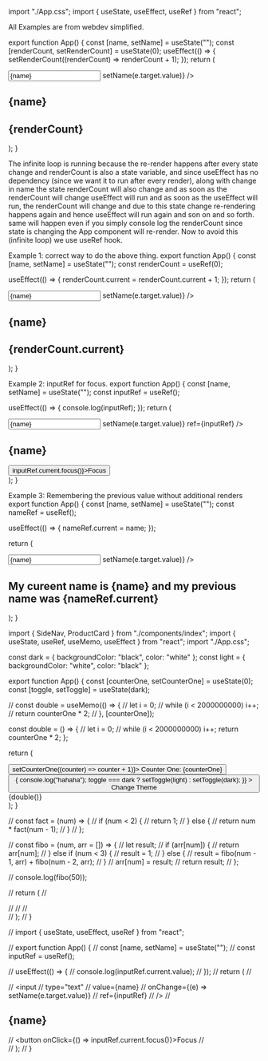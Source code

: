 import "./App.css";
import { useState, useEffect, useRef } from "react";

All Examples are from webdev simplified.

export function App() {
const [name, setName] = useState("");
const [renderCount, setRenderCount] = useState(0);
useEffect(() => {
setRenderCount((renderCount) => renderCount + 1);
});
return (

<div className="App">
<input
type="text"
value={name}
onChange={(e) => setName(e.target.value)}
/>
<h2>{name}</h2>
<h2>{renderCount}</h2>
</div>
);
}

The infinite loop is running because the re-render happens after every state change and renderCount is also a state variable, and since useEffect has no dependency (since we want it to run after every render), along with change in name the state renderCount will also change and as soon as the renderCount will change useEffect will run and as soon as the useEffect will run, the renderCount will change and due to this state change re-rendering happens again and hence useEffect will run again and son on and so forth. same will happen even if you simply console log the renderCount since state is changing the App component will re-render.
Now to avoid this (infinite loop) we use useRef hook.

Example 1: correct way to do the above thing.
export function App() {
const [name, setName] = useState("");
const renderCount = useRef(0);

useEffect(() => {
renderCount.current = renderCount.current + 1;
});
return (

<div className="App">
<input
type="text"
value={name}
onChange={(e) => setName(e.target.value)}
/>
<h2>{name}</h2>
<h2>{renderCount.current}</h2>
</div>
);
}

Example 2: inputRef for focus.
export function App() {
const [name, setName] = useState("");
const inputRef = useRef();

useEffect(() => {
console.log(inputRef);
});
return (

<div className="App">
<input
type="text"
value={name}
onChange={(e) => setName(e.target.value)}
ref={inputRef}
/>
<h2>{name}</h2>
<button onClick={() => inputRef.current.focus()}>Focus</button>
</div>
);
}

Example 3: Remembering the previous value without additional renders
export function App() {
const [name, setName] = useState("");
const nameRef = useRef();

useEffect(() => {
nameRef.current = name;
});

return (

<div className="App">
<input
type="text"
value={name}
onChange={(e) => setName(e.target.value)}
/>
<h2>
My cureent name is {name} and my previous name was {nameRef.current}
</h2>
</div>
);
}

import { SideNav, ProductCard } from "./components/index";
import { useState, useRef, useMemo, useEffect } from "react";
import "./App.css";

const dark = { backgroundColor: "black", color: "white" };
const light = { backgroundColor: "white", color: "black" };

export function App() {
const [counterOne, setCounterOne] = useState(0);
const [toggle, setToggle] = useState(dark);

// const double = useMemo(() => {
// let i = 0;
// while (i < 2000000000) i++;
// return counterOne \* 2;
// }, [counterOne]);

const double = () => {
// let i = 0;
// while (i < 2000000000) i++;
return counterOne \* 2;
};

return (
<div style={toggle}>
<button onClick={() => setCounterOne((counter) => counter + 1)}>
Counter One: {counterOne}
</button>
<button
onClick={() => {
console.log("hahaha");
toggle === dark ? setToggle(light) : setToggle(dark);
}} >
Change Theme
</button>
{double()}
</div>
);
}

// const fact = (num) => {
// if (num < 2) {
// return 1;
// } else {
// return num \* fact(num - 1);
// }
// };

// const fibo = (num, arr = []) => {
// let result;
// if (arr[num]) {
// return arr[num];
// } else if (num < 3) {
// result = 1;
// } else {
// result = fibo(num - 1, arr) + fibo(num - 2, arr);
// }
// arr[num] = result;
// return result;
// };

// console.log(fibo(50));

// return (
// <div className="main">
// <SideNav />
// <ProductCard />
// </div>
// );
// }

// import { useState, useEffect, useRef } from "react";

// export function App() {
// const [name, setName] = useState("");
// const inputRef = useRef();

// useEffect(() => {
// console.log(inputRef.current.value);
// });
// return (
// <div className="App">
// <input
// type="text"
// value={name}
// onChange={(e) => setName(e.target.value)}
// ref={inputRef}
// />
// <h2>{name}</h2>
// <button onClick={() => inputRef.current.focus()}>Focus</button>
// </div>
// );
// }
